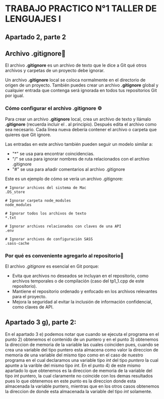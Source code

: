 # TRABAJO PRACTICO N°1 TALLER DE LENGUAJES I

##  Apartado 2, parte 2

## Archivo .gitignore🚫

El archivo **.gitignore** es un archivo de texto que le dice a Git qué otros archivos y carpetas de un proyecto debe ignorar.

Un archivo **.gitignore** local se coloca normalmente en el directorio de origen de un proyecto. También puedes crear un archivo **.gitignore** global y cualquier entrada que contenga será ignorada en todos tus repositorios Git por igual.

### Cómo configurar el archivo .gitignore ⚙️

Para crear un archivo **.gitignore** local, crea un archivo de texto y llámalo **.gitignore** (recuerda incluir el . al principio). Después edita el archivo como sea necesario. Cada línea nueva debería contener el archivo o carpeta que quieres que Git ignore.

Las entradas en este archivo también pueden seguir un modelo similar a:

- "*" se usa para encontrar coincidencias.
- "/" se usa para ignorar nombres de ruta relacionados con el archivo .gitignore
- "#" se usa para añadir comentarios al archivo .gitignore

Este es un ejemplo de cómo se vería un archivo .gitignore:

    # Ignorar archivos del sistema de Mac
    .DS_store

    # Ignorar carpeta node_modules
    node_modules

    # Ignorar todos los archivos de texto
    *.txt

    # Ignorar archivos relacionados con claves de una API
    .env

    # Ignorar archivos de configuración SASS
    .sass-cache
### Por qué es conveniente agregarlo al repositorio📝

El archivo _.gitignore_ es esencial en Git porque:
-   Evita que archivos no deseados se incluyan en el repositorio, como archivos temporales o de compilación (caso del tp1_1.cpp de este repositorio).
-   Mantiene el repositorio ordenado y enfocado en los archivos relevantes para el proyecto.
-   Mejora la seguridad al evitar la inclusión de información confidencial, como claves de API.


## Apartado 3 g), parte 2:

En el apartado 3 e) podemos notar que cuando se ejecuta el programa en el punto 2) obtenemos el contenido de un puntero y en el punto 3) obtenemos la direccion de memoria de la variable las cuales coinciden pues, cuando se crea una variable del tipo puntero esta almacena como valor la direccion de memoria de una variable del mismo tipo como en el caso de nuestro programa en el cual declaramos una variable tipo _int_ del tipo _puntero_ la cual apunte a la varible del mismo tipo _int_.
En el punto 4) de este mismo apartado lo que obtenemos es la direccion de memoria de la variable del tipo _int_ puntero, la cual claramente no coincide con los demas resultados pues lo que obtenemos en este punto es la direccion donde esta almacenada la variable puntero, mientras que en los otros casos obtenemos la direccion de donde esta almacenada la variable del tipo _int_ solamente.

